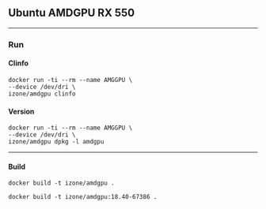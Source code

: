 ## Ubuntu AMDGPU RX 550
-----

### Run

#### Clinfo
```
docker run -ti --rm --name AMGGPU \
--device /dev/dri \
izone/amdgpu clinfo
```
#### Version
```
docker run -ti --rm --name AMGGPU \
--device /dev/dri \
izone/amdgpu dpkg -l amdgpu
```

-----
#### Build
```
docker build -t izone/amdgpu .
```
```
docker build -t izone/amdgpu:18.40-67386 .
```

